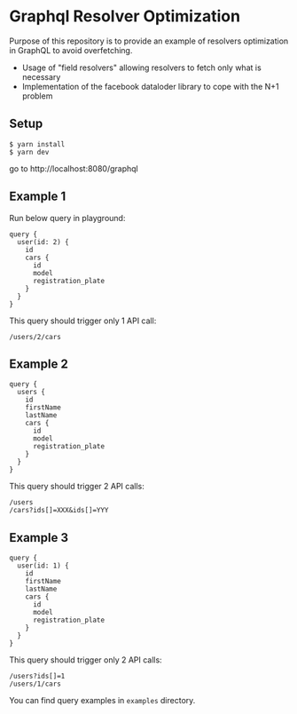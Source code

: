 # Graphql Resolver Optimization

Purpose of this repository is to provide an example of resolvers optimization in GraphQL to avoid overfetching.

- Usage of "field resolvers" allowing resolvers to fetch only what is necessary
- Implementation of the facebook dataloder library to cope with the N+1 problem

## Setup

```
$ yarn install
$ yarn dev
```

go to http://localhost:8080/graphql

## Example 1

Run below query in playground:

```
query {
  user(id: 2) {
    id
    cars {
      id
      model
      registration_plate
    }
  }
}
```

This query should trigger only 1 API call:

```
/users/2/cars
```

## Example 2

```
query {
  users {
    id
    firstName
    lastName
    cars {
      id
      model
      registration_plate
    }
  }
}

```

This query should trigger 2 API calls:

```
/users
/cars?ids[]=XXX&ids[]=YYY
```

## Example 3

```
query {
  user(id: 1) {
    id
    firstName
    lastName
    cars {
      id
      model
      registration_plate
    }
  }
}

```

This query should trigger only 2 API calls:

```
/users?ids[]=1
/users/1/cars
```

You can find query examples in `examples` directory.
